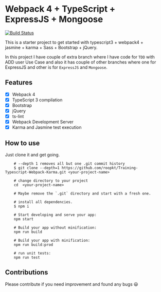 # Webpack 4 + TypeScript + ExpressJS + Mongoose

[![Build Status](https://travis-ci.org/roopkt/Training-Typescript-Webpack-Karma.svg?branch=master)](https://travis-ci.org/roopkt/Training-Typescript-Webpack-Karma)

This is a starter project to get started with typescript3 + webpack4 + jasmine + karma + Sass + Bootstrap + jQuery.

In this project I have couple of extra branch where I have code for `TDD` with ADD user Use Case and also it has couple of other branches where one for ExpressJS and other is for `ExpressJS` and `Mongoose`.

## Features

- [x] Webpack 4
- [x] TypeScript 3 compilation
- [x] Bootstrap
- [x] jQuery
- [x] ts-lint
- [x] Webpack Development Server
- [x] Karma and Jasmine test execution

## How to use

Just clone it and get going.

        # --depth 1 removes all but one .git commit history
        $ git clone --depth=1 https://github.com/roopkt/Training-Typescript-Webpack-Karma.git <your-project-name>

        # change directory to your project
        cd  <your-project-name>

        # Maybe remove the `.git` directory and start with a fresh one.

        # install all dependencies.
        $ npm i

        # Start developing and serve your app:
        npm start

        # Build your app without minification:
        npm run build

        # Build your app with minification:
        npm run build:prod

        # run unit tests:
        npm run test

## Contributions

Please contribute if you need improvement and found any bugs :smiley:
